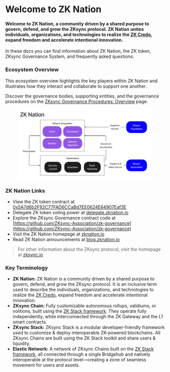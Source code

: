 # Welcome to ZK Nation

#### Welcome to ZK Nation, a community driven by a shared purpose to govern, defend, and grow the ZKsync protocol. ZK Nation unites individuals, organizations, and technologies to realize the [ZK Credo](https://docs.zknation.io/zk-nation/mission-zk-credo), expand freedom and accelerate intentional innovation.

In these docs you can find information about ZK Nation, the ZK token, ZKsync Governance System, and frequently asked questions.

### Ecosystem Overview

This ecosystem overview highlights the key players within ZK Nation and illustrates how they interact and collaborate to support one another.

Discover the governance bodies, supporting entities, and the governance procedures on the [ZKsync Governance Procedures: Overview](https://docs.zknation.io/zksync-governance/zksync-governance-procedures-overview) page.

<figure><img src=".gitbook/assets/FINAL Ecosystem Overview (1).jpg" alt=""><figcaption></figcaption></figure>

### ZK Nation Links

* View the ZK token contract at [0x5A7d6b2F92C77FAD6CCaBd7EE0624E64907Eaf3E](https://era.zksync.network/token/0x5A7d6b2F92C77FAD6CCaBd7EE0624E64907Eaf3E)
* Delegate ZK token voting power at [delegate.zknation.io](http://delegate.zknation.io)
* Explore the ZKsync Governance contract code at [https://github.com/ZKsync-Association/zk-governance](https://github.com/ZKsync-Association/zk-governance)
* Visit the ZK Nation homepage at [zknation.io](http://zknation.io)
* Read ZK Nation announcements at [blog.zknation.io](http://blog.zknation.io)

> For other information about the ZKsync protocol, visit the homepage at [zksync.io](http://zksync.io)

### **Key Terminology**

* **ZK Nation:** ZK Nation is a community driven by a shared purpose to govern, defend, and grow the ZKsync protocol. It is an inclusive term used to describe the individuals, organizations, and technologies to realize the [ZK Credo](https://docs.zknation.io/zk-nation/mission-zk-credo), expand freedom and accelerate intentional innovation.&#x20;
* **ZKsync Chain:** Fully customizable autonomous rollups, validiums, or volitions, built using the [ZK Stack framework](http://zkstack.io/). They operate fully independently, while interconnected through the ZK Gateway and the L1 smart contracts.
* **ZKsync Stack:** ZKsync Stack is a modular developer-friendly framework used to customize & deploy interoperable ZK-powered blockchains. All ZKsync Chains are built using the ZK Stack toolkit and share users & liquidity.
* **Elastic Network:** A network of ZKsync Chains built on the [ZK Stack framework](http://zkstack.io/), all connected through a single Bridgehub and natively interoperable at the protocol level—creating a zone of seamless movement for users and assets.
